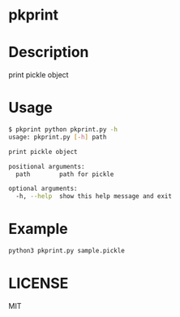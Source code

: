 pkprint
========

# Description
print pickle object

# Usage

```bash
$ pkprint python pkprint.py -h
usage: pkprint.py [-h] path

print pickle object

positional arguments:
  path        path for pickle

optional arguments:
  -h, --help  show this help message and exit

```

# Example

```bash
python3 pkprint.py sample.pickle
```

# LICENSE
MIT
